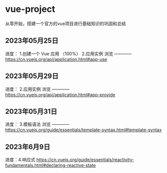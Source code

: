 # vue-project
从零开始，搭建一个官方的vue项目进行基础知识的巩固和总结
## 2023年05月25日
进度：   1.创建一个 Vue 应用 （100%） 
        2.应用实例 浏览 ———— https://cn.vuejs.org/api/application.html#app-use
## 2023年05月29日
进度：   2.应用实例 浏览 ———— https://cn.vuejs.org/api/application.html#app-provide

## 2023年05月31日
进度：   3.模板语法 浏览 ———— https://cn.vuejs.org/guide/essentials/template-syntax.html#template-syntax


## 2023年6月9日
进度：4.响应式 https://cn.vuejs.org/guide/essentials/reactivity-fundamentals.html#declaring-reactive-state